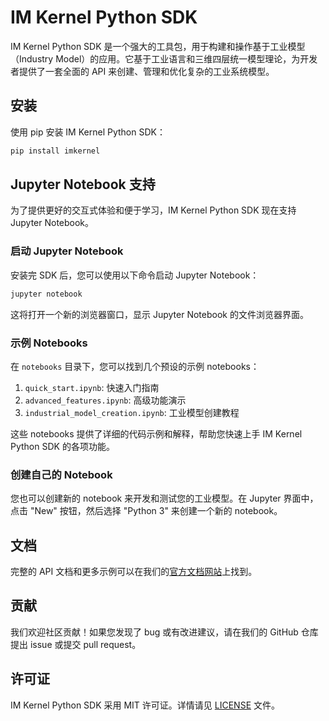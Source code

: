 # IM Kernel Python SDK

IM Kernel Python SDK 是一个强大的工具包，用于构建和操作基于工业模型（Industry Model）的应用。它基于工业语言和三维四层统一模型理论，为开发者提供了一套全面的
API 来创建、管理和优化复杂的工业系统模型。

## 安装

使用 pip 安装 IM Kernel Python SDK：

```bash
pip install imkernel
```

## Jupyter Notebook 支持

为了提供更好的交互式体验和便于学习，IM Kernel Python SDK 现在支持 Jupyter Notebook。

### 启动 Jupyter Notebook

安装完 SDK 后，您可以使用以下命令启动 Jupyter Notebook：

```bash
jupyter notebook
```

这将打开一个新的浏览器窗口，显示 Jupyter Notebook 的文件浏览器界面。

### 示例 Notebooks

在 `notebooks` 目录下，您可以找到几个预设的示例 notebooks：

1. `quick_start.ipynb`: 快速入门指南
2. `advanced_features.ipynb`: 高级功能演示
3. `industrial_model_creation.ipynb`: 工业模型创建教程

这些 notebooks 提供了详细的代码示例和解释，帮助您快速上手 IM Kernel Python SDK 的各项功能。

### 创建自己的 Notebook

您也可以创建新的 notebook 来开发和测试您的工业模型。在 Jupyter 界面中，点击 "New" 按钮，然后选择 "Python 3" 来创建一个新的
notebook。

## 文档

完整的 API 文档和更多示例可以在我们的[官方文档网站](https://docs.imkernel.com)上找到。

## 贡献

我们欢迎社区贡献！如果您发现了 bug 或有改进建议，请在我们的 GitHub 仓库提出 issue 或提交 pull request。

## 许可证

IM Kernel Python SDK 采用 MIT 许可证。详情请见 [LICENSE](LICENSE) 文件。


